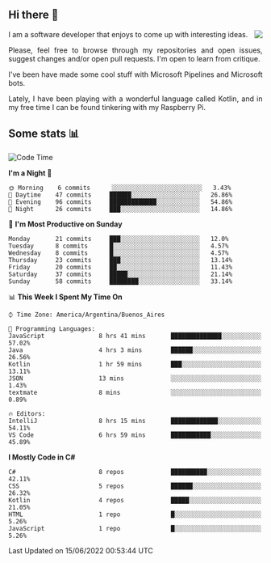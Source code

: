 ## Hi there :slightly_smiling_face:

<img src="https://github-readme-stats.vercel.app/api?username=victorgrycuk&show_icons=true&count_private=true&title_color=F7941E&icon_color=F7941E" align="right">

<p align="justify">
I am a software developer that enjoys to come up with interesting ideas.
<p/>

<p align= "justify">
Please, feel free to browse through my repositories and open issues, suggest changes and/or open pull requests. I'm open to learn from critique.
<p/>


<p align= "justify">
I've been have made some cool stuff with Microsoft Pipelines and Microsoft bots.
<p/>

<p align= "justify">
Lately, I have been playing with a wonderful language called Kotlin, and in my free time I can be found tinkering with my Raspberry Pi.
<p/>

## Some stats :bar_chart:
<!--START_SECTION:waka-->
![Code Time](http://img.shields.io/badge/Code%20Time-0%20secs-blue)

**I'm a Night 🦉** 

```text
🌞 Morning    6 commits      ░░░░░░░░░░░░░░░░░░░░░░░░░   3.43% 
🌆 Daytime    47 commits     ██████░░░░░░░░░░░░░░░░░░░   26.86% 
🌃 Evening    96 commits     █████████████░░░░░░░░░░░░   54.86% 
🌙 Night      26 commits     ███░░░░░░░░░░░░░░░░░░░░░░   14.86%

```
📅 **I'm Most Productive on Sunday** 

```text
Monday       21 commits     ███░░░░░░░░░░░░░░░░░░░░░░   12.0% 
Tuesday      8 commits      █░░░░░░░░░░░░░░░░░░░░░░░░   4.57% 
Wednesday    8 commits      █░░░░░░░░░░░░░░░░░░░░░░░░   4.57% 
Thursday     23 commits     ███░░░░░░░░░░░░░░░░░░░░░░   13.14% 
Friday       20 commits     ██░░░░░░░░░░░░░░░░░░░░░░░   11.43% 
Saturday     37 commits     █████░░░░░░░░░░░░░░░░░░░░   21.14% 
Sunday       58 commits     ████████░░░░░░░░░░░░░░░░░   33.14%

```


📊 **This Week I Spent My Time On** 

```text
⌚︎ Time Zone: America/Argentina/Buenos_Aires

💬 Programming Languages: 
JavaScript               8 hrs 41 mins       ██████████████░░░░░░░░░░░   57.02% 
Java                     4 hrs 3 mins        ██████░░░░░░░░░░░░░░░░░░░   26.56% 
Kotlin                   1 hr 59 mins        ███░░░░░░░░░░░░░░░░░░░░░░   13.11% 
JSON                     13 mins             ░░░░░░░░░░░░░░░░░░░░░░░░░   1.43% 
textmate                 8 mins              ░░░░░░░░░░░░░░░░░░░░░░░░░   0.89%

🔥 Editors: 
IntelliJ                 8 hrs 15 mins       █████████████░░░░░░░░░░░░   54.11% 
VS Code                  6 hrs 59 mins       ███████████░░░░░░░░░░░░░░   45.89%

```

**I Mostly Code in C#** 

```text
C#                       8 repos             ██████████░░░░░░░░░░░░░░░   42.11% 
CSS                      5 repos             ██████░░░░░░░░░░░░░░░░░░░   26.32% 
Kotlin                   4 repos             █████░░░░░░░░░░░░░░░░░░░░   21.05% 
HTML                     1 repo              █░░░░░░░░░░░░░░░░░░░░░░░░   5.26% 
JavaScript               1 repo              █░░░░░░░░░░░░░░░░░░░░░░░░   5.26%

```



 Last Updated on 15/06/2022 00:53:44 UTC
<!--END_SECTION:waka-->
